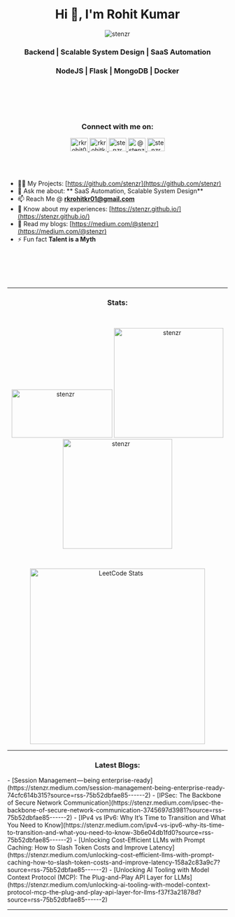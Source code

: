 <h1 align="center">Hi 👋, I'm Rohit Kumar</h1>
<p align="center">
   <img src="https://komarev.com/ghpvc/?username=stenzr&label=Profile%20views&color=0e75b6&style=flat" alt="stenzr" />
</p>
<h3 align="center">Backend | Scalable System Design | SaaS Automation</h3>
<h3 align="center">NodeJS | Flask | MongoDB | Docker </h3>
<br><br><br><br>

<h3 align="center">Connect with me on:</h3>
<p align="center">
   <a href="https://twitter.com/rkrohit01" target="_blank">
     <img src="https://raw.githubusercontent.com/rahuldkjain/github-profile-readme-generator/master/src/images/icons/Social/twitter.svg" alt="rkrohit01" height="30" width="40" />
   </a>
   <a href="https://linkedin.com/in/rkrohitkr01" target="_blank">
     <img src="https://raw.githubusercontent.com/rahuldkjain/github-profile-readme-generator/master/src/images/icons/Social/linked-in-alt.svg" alt="rkrohitkr01" height="30" width="40" />
   </a>
   <a href="https://kaggle.com/stenzr" target="_blank">
     <img src="https://raw.githubusercontent.com/rahuldkjain/github-profile-readme-generator/master/src/images/icons/Social/kaggle.svg" alt="stenzr" height="30" width="40" />
   </a>
   <a href="https://medium.com/@stenzr" target="_blank">
     <img src="https://raw.githubusercontent.com/rahuldkjain/github-profile-readme-generator/master/src/images/icons/Social/medium.svg" alt="@stenzr" height="30" width="40" />
   </a>
   <a href="https://www.leetcode.com/stenzr" target="_blank">
     <img src="https://raw.githubusercontent.com/rahuldkjain/github-profile-readme-generator/master/src/images/icons/Social/leet-code.svg" alt="stenzr" height="30" width="40" />
   </a>
</p>
<br><br>

- 👨‍💻 My Projects:  [https://github.com/stenzr](https://github.com/stenzr)
- 💬 Ask me about:  ** SaaS Automation, Scalable System Design**
- 📫 Reach Me @ **rkrohitkr01@gmail.com**
- 📄 Know about my experiences: [https://stenzr.github.io/](https://stenzr.github.io/)
- 📰 Read my blogs: [https://medium.com/@stenzr](https://medium.com/@stenzr)
- ⚡ Fun fact **Talent is a Myth**

<br><br><br>
<br>
<hr>

<h3 align="center">Stats:</h3>
<br>
<p align="center">
   <img src="https://github-readme-stats.vercel.app/api/top-langs?username=stenzr&show_icons=true&locale=en&layout=compact&theme=highcontrast" alt="stenzr" width="230" height="110"/>
   <img src="https://github-readme-streak-stats.herokuapp.com?user=stenzr&theme=highcontrast&hide_border=true&date_format=M%20j%5B%2C%20Y%5D&border=DD2727" alt="stenzr" width="250"/>
   <img src="https://github-readme-stats.vercel.app/api?username=stenzr&theme=highcontrast&show_icons=true" alt="stenzr" width="250"/>
</p>
<br>

<p align="center">
   <img src="https://leetcard.jacoblin.cool/stenzr" width="400" alt="LeetCode Stats" />
</p>

<hr>
<h3 align="center">Latest Blogs:</h3>
<!-- MEDIUM:START -->
- [Session Management — being enterprise-ready](https://stenzr.medium.com/session-management-being-enterprise-ready-74cfc614b315?source=rss-75b52dbfae85------2)
- [IPSec: The Backbone of Secure Network Communication](https://stenzr.medium.com/ipsec-the-backbone-of-secure-network-communication-3745697d3981?source=rss-75b52dbfae85------2)
- [IPv4 vs IPv6: Why It’s Time to Transition and What You Need to Know](https://stenzr.medium.com/ipv4-vs-ipv6-why-its-time-to-transition-and-what-you-need-to-know-3b6e04db1fd0?source=rss-75b52dbfae85------2)
- [Unlocking Cost-Efficient LLMs with Prompt Caching: How to Slash Token Costs and Improve Latency](https://stenzr.medium.com/unlocking-cost-efficient-llms-with-prompt-caching-how-to-slash-token-costs-and-improve-latency-158a2c83a9c7?source=rss-75b52dbfae85------2)
- [Unlocking AI Tooling with Model Context Protocol (MCP): The Plug-and-Play API Layer for LLMs](https://stenzr.medium.com/unlocking-ai-tooling-with-model-context-protocol-mcp-the-plug-and-play-api-layer-for-llms-f37f3a21878d?source=rss-75b52dbfae85------2)
<!-- MEDIUM:END -->
<hr>

